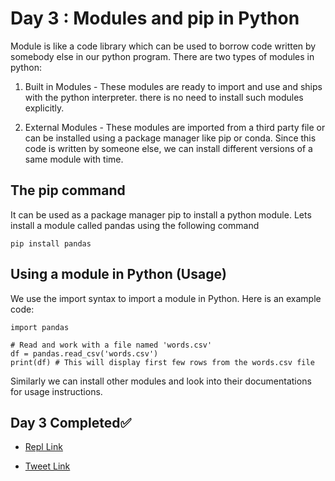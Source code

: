 # Day 3 : Modules and pip in Python
Module is like a code library which can be used to borrow code written by somebody else in our python program. There are two types of modules in python:

1. Built in Modules - These modules are ready to import and use and ships with the python interpreter. there is no need to install such modules explicitly.

2. External Modules - These modules are imported from a third party file or can be installed using a package manager like pip or conda. Since this code is written by someone else, we can install different versions of a same module with time.

## The pip command
It can be used as a package manager pip to install a python module. Lets install a module called pandas using the following command
```
pip install pandas
```

## Using a module in Python (Usage)
We use the import syntax to import a module in Python. Here is an example code:

```
import pandas

# Read and work with a file named 'words.csv'
df = pandas.read_csv('words.csv')
print(df) # This will display first few rows from the words.csv file
```

Similarly we can install other modules and look into their documentations for usage instructions.

## Day 3 Completed✅ 

* [Repl Link](https://replit.com/@kishanrajput23/03-Day3-Modules-and-Pip)

* [Tweet Link](https://twitter.com/kishan_rajput23/status/1598012909883252736?s=20&t=fOGfgHAWQGjfVQsPRDmrvw)
